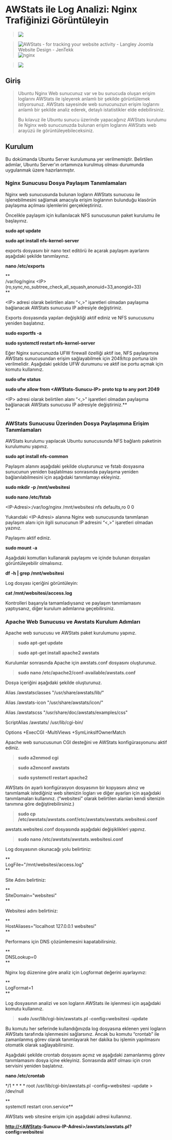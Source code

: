 # AWStats ile Log Analizi: Nginx Trafiğinizi Görüntüleyin

>   ![](media/e387c40f8d62987952bd9d6f62c42863.png)

>   ![AWStats - for tracking your website activity - Langley Joomla Website  Design - JenTekk](media/6a4e3da73776d5a6fa6634d70603e2dc.png) ![nginx](media/a1e50ad6e35a8035db7388f93813fefb.png)

>   ![](media/8e204a9a66f1165e25c1f6723b82490b.png)

## Giriş

>   Ubuntu Nginx Web sunucunuz var ve bu sunucuda oluşan erişim loglarını AWStats ile işleyerek anlamlı bir şekilde görüntülemek istiyorsunuz. AWStats sayesinde web sunucunuzun erişim loglarını anlamlı bir şekilde analiz ederek, detaylı istatistikler elde edebilirsiniz.   
>     
>   Bu kılavuz ile Ubuntu sunucu üzerinde yapacağınız AWStats kurulumu ile Nginx web sunucunuzda bulunan erişim loglarını AWStats web arayüzü ile görüntüleyebileceksiniz.

## Kurulum

Bu dokümanda Ubuntu Server kurulumuna yer verilmemiştir. Belirtilen adımlar, Ubuntu Server'ın ortamınıza kurulmuş olması durumunda uygulanmak üzere hazırlanmıştır.

### Nginx Sunucusu Dosya Paylaşım Tanımlamaları

Nginx web sunucusunda bulunan logların AWStats sunucusu ile işlenebilmesini sağlamak amacıyla erişim loglarının bulunduğu klasörün paylaşıma açılması işlemlerini gerçekleştiriniz.

Öncelikle paylaşım için kullanılacak NFS sunucusunun paket kurulumu ile başlayınız.

**sudo apt update**

**sudo apt install nfs-kernel-server**

exports dosyasını bir nano text editörü ile açarak paylaşım ayarlarını aşağıdaki şekilde tanımlayınız.

**nano /etc/exports**

**  
/var/log/nginx \<IP\>(ro,sync,no_subtree_check,all_squash,anonuid=33,anongid=33)  
**

\<IP\> adresi olarak belirtilen alanı “\<,\>” işaretleri olmadan paylaşıma bağlanacak AWStats sunucusu IP adresiyle değiştiriniz.

Exports dosyasında yapılan değişikliği aktif ediniz ve NFS sunucusunu yeniden başlatınız.

**sudo exportfs -a**

**sudo systemctl restart nfs-kernel-server**

Eğer Nginx sunucunuzda UFW firewall özelliği aktif ise, NFS paylaşımına AWStats sunucusundan erişim sağlayabilmek için 2049/tcp portuna izin verilmelidir. Aşağıdaki şekilde UFW durumunu ve aktif ise portu açmak için komutu kullanınız.

**sudo ufw status**

**sudo ufw allow from \<AWStats-Sunucu-IP\> proto tcp to any port 2049**

\<IP\> adresi olarak belirtilen alanı “\<,\>” işaretleri olmadan paylaşıma bağlanacak AWStats sunucusu IP adresiyle değiştiriniz.**  
**

### AWStats Sunucusu Üzerinden Dosya Paylaşımına Erişim Tanımlamaları

AWStats kurulumu yapılacak Ubuntu sunucusunda NFS bağlantı paketinin kurulumunu yapınız.

**sudo apt install nfs-common**

Paylaşım alanını aşağıdaki şekilde oluşturunuz ve fstab dosyasına sunucunun yeniden başlatılması sonrasında paylaşıma yeniden bağlanılabilmesini için aşağıdaki tanımlamayı ekleyiniz.

**sudo mkdir -p /mnt/websitesi**

**sudo nano /etc/fstab**

\<IP-Adresi\>:/var/log/nginx /mnt/websitesi nfs defaults,ro 0 0

Yukarıdaki \<IP-Adresi\> alanına Nginx web sunucusunda tanımlanan paylaşım alanı için ilgili sunucunun IP adresini “\<,\>” işaretleri olmadan yazınız.

Paylaşımı aktif ediniz.

**sudo mount -a**

Aşağıdaki komutları kullanarak paylaşımı ve içinde bulunan dosyaları görüntüleyebilir olmalısınız.

**df -h \| grep /mnt/websitesi**

Log dosyası içeriğini görüntüleyin:

**cat /mnt/websitesi/access.log**

Kontrolleri başarıyla tamamladıysanız ve paylaşım tanımlamasını yaptıysanız, diğer kurulum adımlarına geçebilirsiniz.

### Apache Web Sunucusu ve Awstats Kurulum Adımları

Apache web sunucusu ve AWStats paket kurulumunu yapınız.

>   **sudo apt-get update**

>   **sudo apt-get install apache2 awstats**

Kurulumlar sonrasında Apache için awstats.conf dosyasını oluşturunuz.

>   **sudo nano /etc/apache2/conf-available/awstats.conf**

Dosya içeriğini aşağıdaki şekilde oluşturunuz.

Alias /awstatsclasses "/usr/share/awstats/lib/"

Alias /awstats-icon "/usr/share/awstats/icon/"

Alias /awstatscss "/usr/share/doc/awstats/examples/css"

ScriptAlias /awstats/ /usr/lib/cgi-bin/

Options +ExecCGI -MultiViews +SymLinksIfOwnerMatch

Apache web sunucusunun CGI desteğini ve AWStats konfigürasyonunu aktif ediniz.

>   **sudo a2enmod cgi**

>   **sudo a2enconf awstats**

>   **sudo systemctl restart apache2**

AWStats ön ayarlı konfigürasyon dosyasının bir kopyasını alınız ve tanımlamak istediğiniz web sitenizin logları ve diğer ayarları için aşağıdaki tanımlamaları kullanınız. (“websitesi” olarak belirtilen alanları kendi sitenizin tanımına göre değiştirebilirsiniz.)

>   **sudo cp /etc/awstats/awstats.conf/etc/awstats/awstats.websitesi.conf**

awstats.websitesi.conf dosyasında aşağıdaki değişiklikleri yapınız.

>   **sudo nano /etc/awstats/awstats.websitesi.conf**

Log dosyasının okunacağı yolu belirtiniz:

**  
LogFile="/mnt/websitesi/access.log"  
**

Site Adını belirtiniz:

**  
SiteDomain="websitesi"  
**

Websitesi adını belirtiniz:

**  
HostAliases="localhost 127.0.0.1 websitesi"  
**

Performans için DNS çözümlemesini kapatabilirsiniz.

**  
DNSLookup=0  
**

Nginx log düzenine göre analiz için Logformat değerini ayarlayınız:

**  
LogFormat=1  
**

Log dosyasının analizi ve son logların AWStats ile işlenmesi için aşağıdaki komutu kullanınız.

>   **sudo /usr/lib/cgi-bin/awstats.pl -config=websitesi -update**

Bu komutu her seferinde kullandığınızda log dosyasına eklenen yeni logların AWStats tarafında işlenmesini sağlarsınız. Ancak bu komutu “crontab” ile zamanlanmış görev olarak tanımlayarak her dakika bu işlemin yapılmasını otomatik olarak sağlayabilirsiniz.

Aşağıdaki şekilde crontab dosyasını açınız ve aşağıdaki zamanlanmış görev tanımlamasını dosya içine ekleyiniz. Sonrasında aktif olması için cron servisini yeniden başlatınız.

**nano /etc/crontab**

\*/1 \* \* \* \* root /usr/lib/cgi-bin/awstats.pl -config=websitesi -update \> /dev/null

**  
systemctl restart cron.service**

AWStats web sitesine erişim için aşağıdaki adresi kullanınız.

[**http://\<AWStats**]()**-Sunucu-IP-Adresi\>/awstats/awstats.pl?config=websitesi**
